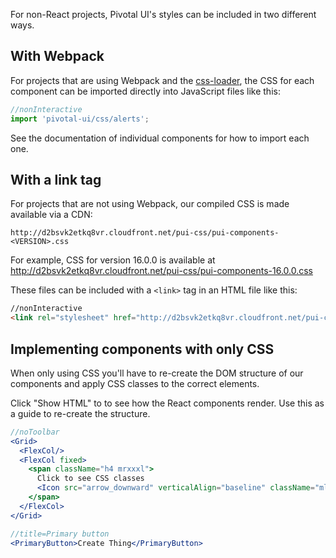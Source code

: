 For non-React projects, Pivotal UI's styles can be included in two different ways.

## With Webpack

For projects that are using Webpack and the [css-loader](https://github.com/webpack-contrib/css-loader), the CSS for each component can be imported directly into JavaScript files like this:

```jsx harmony
//nonInteractive
import 'pivotal-ui/css/alerts';
```

See the documentation of individual components for how to import each one.

## With a link tag

For projects that are not using Webpack, our compiled CSS is made available via a CDN:

`http://d2bsvk2etkq8vr.cloudfront.net/pui-css/pui-components-<VERSION>.css`

For example, CSS for version 16.0.0 is available at http://d2bsvk2etkq8vr.cloudfront.net/pui-css/pui-components-16.0.0.css

These files can be included with a `<link>` tag in an HTML file like this:

```html
//nonInteractive
<link rel="stylesheet" href="http://d2bsvk2etkq8vr.cloudfront.net/pui-css/pui-components-16.0.0.css">
```

## Implementing components with only CSS

When only using CSS you'll have to re-create the DOM structure of our components and apply CSS classes to the correct elements.

Click "Show HTML" to to see how the React components render. Use this as a guide to re-create the structure.

```jsx harmony
//noToolbar
<Grid>
  <FlexCol/>
  <FlexCol fixed>
    <span className="h4 mrxxxl">
      Click to see CSS classes
      <Icon src="arrow_downward" verticalAlign="baseline" className="mll"/>
    </span>
  </FlexCol>
</Grid>
```

```jsx harmony
//title=Primary button
<PrimaryButton>Create Thing</PrimaryButton>
```
